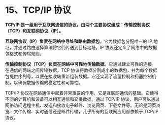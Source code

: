 # 15、TCP/IP 协议

**TCP/IP 是一组用于互联网通信的协议，由两个主要协议组成：传输控制协议（TCP）和互联网协议（IP）。**

**互联网协议（IP）负责在网络中寻址和路由数据包**。它为数据包分配唯一的 IP 地址，并通过路由选择算法将它们传送到目标地址。IP 协议还定义了网络中的数据包格式和传输规则。

**传输控制协议（TCP）负责在网络中可靠地传输数据**。它通过建立可靠的连接，在通信的两端之间传输数据。TCP 协议将数据分割成小的数据包，并为每个数据包提供序列号，以便在接收端重新组装数据。它还实现了流量控制和拥塞控制机制，以确保数据传输的稳定性和可靠性。

TCP/IP 协议在网络通信中起着非常重要的作用，它是互联网通信的基础。它使得不同的计算机和设备可以相互通信和交换数据。通过 TCP/IP 协议，用户可以通过网络访问远程主机、发送和接收电子邮件、浏览网页、下载文件等。无论是网页浏览、文件传输、实时通信还是邮件传输，几乎所有的互联网应用都依赖于 TCP/IP 协议。
